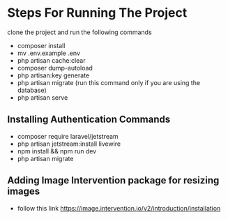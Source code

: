 # Steps For Running The Project
clone the project and run the following commands
- composer install
- mv .env.example .env
- php artisan cache:clear
- composer dump-autoload
- php artisan:key generate
- php artisan migrate (run this command only if you are using the database)
- php artisan serve

## Installing Authentication Commands
- composer require laravel/jetstream
- php artisan jetstream:install livewire
- npm install && npm run dev
- php artisan migrate

## Adding Image Intervention package for resizing images
- follow this link https://image.intervention.io/v2/introduction/installation
